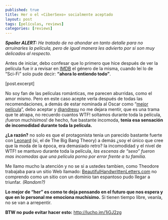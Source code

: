 ```yaml
---
published: true
title: Her o el «CiberSexo» socialmente aceptado
layout: post
tags: [películas, reviews]
categories: [reviews]
---
```

***Spoiler ALERT:** He tratado de no ahondar en tanto detalle para no arruinarles la película, pero de igual manera les advierto por si son muy delicados al respecto.*

Antes de iniciar, debo confesar que lo primero que hice después de ver la película fue ir a revisar en [IMDB](http://www.imdb.com/title/tt1798709/) el género de la misma, cuando leí lo de “Sci-Fi” solo pude decir: **“ahora lo entiendo todo”**.

[post.excerpt]

No soy fan de las películas románticas, me parecen aburridas, como el amor mismo. Pero en este caso acepte verla después de todas las recomendaciones, a demás de estar nominada al Oscar como “[mejor película](http://oscar.go.com/nominees)”, debo aceptar y [@andrexu](http://twitter.com/andrexu) no me dejara mentir, que es una trama que te atrapa, no recuerdo cuantos WTF! soltamos durante toda la película, ¡fueron muchísimos! de hecho, fue bastante incomoda, **tenia esa sensación de incomodidad durante toda la película.** 

**¿La razón?** no solo es que el protagonista tenia un parecido bastante fuerte con [Leonard](http://i.imgur.com/7lmubmH.jpg) (si, el de The Big Bang Theory) a demás ¿soy el único que cree que la moda de la época, era demasiado retro? la incomodidad y el nivel de WTF! se mantuvo durante toda la película, *las escenas de “sexo” fueron mas incomodas que una película porno por error frente a tu familia.*

Me llamo mucho la atención y no se si a ustedes tambien, como Theodore trabajaba para un sitio Web llamado: [BeautifulHandwrittenLetters.com](http://BeautifulHandwrittenLetters.com) no comprendo como un sitio con un dominio tan espantoso pudo llegar a triunfar. *(Random?)*

**Lo mejor de “her” es como te deja pensando en el futuro que nos espera y que en lo personal me emociona muchísimo.** Si tienen tiempo libre, veanla, no se van a arrepentir.

**BTW no pude evitar hacer esto:** http://lucho.im/1iGJ2zg

